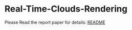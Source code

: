 # Real-Time-Clouds-Rendering

Please Read the report paper for details: [README](./report.pdf "Project Report PDF")

